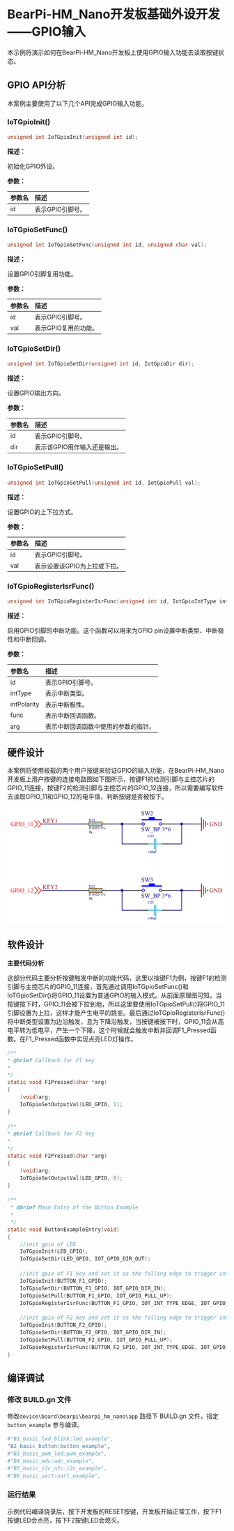 # BearPi-HM_Nano开发板基础外设开发——GPIO输入
本示例将演示如何在BearPi-HM_Nano开发板上使用GPIO输入功能去读取按键状态。

## GPIO API分析
本案例主要使用了以下几个API完成GPIO输入功能。
### IoTGpioInit()
```c
unsigned int IoTGpioInit(unsigned int id);
```
 **描述：**

初始化GPIO外设。

**参数：**

|参数名|描述|
|:--|:------|
| id | 表示GPIO引脚号。  |

### IoTGpioSetFunc()
```c
unsigned int IoTGpioSetFunc(unsigned int id, unsigned char val);
```
**描述：**

设置GPIO引脚复用功能。

**参数：**

|参数名|描述|
|:--|:------| 
| id | 表示GPIO引脚号。  |
| val | 表示GPIO复用的功能。 |

### IoTGpioSetDir()
```c
unsigned int IoTGpioSetDir(unsigned int id, IotGpioDir dir);
```
**描述：**

设置GPIO输出方向。

**参数：**

|参数名|描述|
|:--|:------| 
| id | 表示GPIO引脚号。  |
| dir | 表示该GPIO用作输入还是输出。  |


### IoTGpioSetPull()
```c
unsigned int IoTGpioSetPull(unsigned int id, IotGpioPull val);
```
**描述：**

设置GPIO的上下拉方式。

**参数：**

|参数名|描述|
|:--|:------| 
| id | 表示GPIO引脚号。  |
| val | 表示设置该GPIO为上拉或下拉。  |


### IoTGpioRegisterIsrFunc()
```c
unsigned int IoTGpioRegisterIsrFunc(unsigned int id, IotGpioIntType intType, IotGpioIntPolarity intPolarity, GpioIsrCallbackFunc func, char *arg);
```
**描述：**

启用GPIO引脚的中断功能。这个函数可以用来为GPIO pin设置中断类型、中断极性和中断回调。

**参数：**

|参数名|描述|
|:--|:------| 
| id | 表示GPIO引脚号。  |
| intType| 表示中断类型。  |
| intPolarity| 表示中断极性。 |
| func| 表示中断回调函数。  |
| arg| 表示中断回调函数中使用的参数的指针。  |


## 硬件设计
本案例将使用板载的两个用户按键来验证GPIO的输入功能，在BearPi-HM_Nano开发板上用户按键的连接电路图如下图所示，按键F1的检测引脚与主控芯片的GPIO_11连接，按键F2的检测引脚与主控芯片的GPIO_12连接，所以需要编写软件去读取GPIO_11和GPIO_12的电平值，判断按键是否被按下。

![按键电路](../../docs/figures/B2_basic_button/按键电路.png "按键电路")

## 软件设计

**主要代码分析**

这部分代码主要分析按键触发中断的功能代码，这里以按键F1为例，按键F1的检测引脚与主控芯片的GPIO_11连接，首先通过调用IoTGpioSetFunc()和IoTGpioSetDir()将GPIO_11设置为普通GPIO的输入模式。从前面原理图可知，当按键按下时，GPIO_11会被下拉到地，所以这里要使用IoTGpioSetPull()将GPIO_11引脚设置为上拉，这样才能产生电平的跳变。最后通过IoTGpioRegisterIsrFunc()将中断类型设置为边沿触发，且为下降沿触发，当按键被按下时，GPIO_11会从高电平转为低电平，产生一个下降，这个时候就会触发中断并回调F1_Pressed函数。在F1_Pressed函数中实现点亮LED灯操作。
```c
/**
* @brief Callback for F1 key
*
*/
static void F1Pressed(char *arg)
{
    (void)arg;
    IoTGpioSetOutputVal(LED_GPIO, 1);
}

/**
* @brief Callback for F2 key
*
*/
static void F2Pressed(char *arg)
{
    (void)arg;
    IoTGpioSetOutputVal(LED_GPIO, 0);
}

/**
 * @brief Main Entry of the Button Example
 * 
 */
static void ButtonExampleEntry(void)
{
    //init gpio of LED
    IoTGpioInit(LED_GPIO);
    IoTGpioSetDir(LED_GPIO, IOT_GPIO_DIR_OUT);

    //init gpio of F1 key and set it as the falling edge to trigger interrupt
    IoTGpioInit(BUTTON_F1_GPIO);
    IoTGpioSetDir(BUTTON_F1_GPIO, IOT_GPIO_DIR_IN);
    IoTGpioSetPull(BUTTON_F1_GPIO, IOT_GPIO_PULL_UP);
    IoTGpioRegisterIsrFunc(BUTTON_F1_GPIO, IOT_INT_TYPE_EDGE, IOT_GPIO_EDGE_FALL_LEVEL_LOW, F1Pressed, NULL);

    //init gpio of F2 key and set it as the falling edge to trigger interrupt
    IoTGpioInit(BUTTON_F2_GPIO);
    IoTGpioSetDir(BUTTON_F2_GPIO, IOT_GPIO_DIR_IN);
    IoTGpioSetPull(BUTTON_F2_GPIO, IOT_GPIO_PULL_UP);
    IoTGpioRegisterIsrFunc(BUTTON_F2_GPIO, IOT_INT_TYPE_EDGE, IOT_GPIO_EDGE_FALL_LEVEL_LOW, F2Pressed, NULL);
}
```

## 编译调试

### 修改 BUILD.gn 文件


修改`device\board\bearpi\bearpi_hm_nano\app` 路径下 BUILD.gn 文件，指定 `button_example` 参与编译。

```r
#"B1_basic_led_blink:led_example",
"B2_basic_button:button_example",
#"B3_basic_pwm_led:pwm_example",
#"B4_basic_adc:adc_example",
#"B5_basic_i2c_nfc:i2c_example",
#"B6_basic_uart:uart_example",
```   


### 运行结果

示例代码编译烧录后，按下开发板的RESET按键，开发板开始正常工作，按下F1按键LED会点亮，按下F2按键LED会熄灭。


